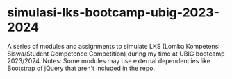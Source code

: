 # simulasi-lks-bootcamp-ubig-2023-2024
A series of modules and assignments to simulate LKS (Lomba Kompetensi Siswa/Student Competence Competition) during my time at UBIG bootcamp 2023/2024.
Notes: Some modules may use external dependencies like Bootstrap of jQuery that aren't included in the repo.
